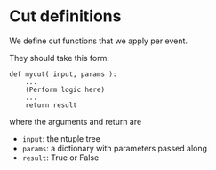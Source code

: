 # Cut definitions

We define cut functions that we apply per event.

They should take this form:

```
def mycut( input, params ):
    ...
    (Perform logic here)
    ...
    return result
```

where the arguments and return are

  * `input`: the ntuple tree
  * `params`: a dictionary with parameters passed along
  * `result`: True or False


